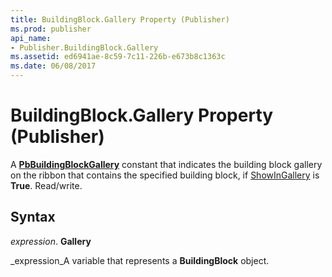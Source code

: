 ```yaml
---
title: BuildingBlock.Gallery Property (Publisher)
ms.prod: publisher
api_name:
- Publisher.BuildingBlock.Gallery
ms.assetid: ed6941ae-8c59-7c11-226b-e673b8c1363c
ms.date: 06/08/2017
---
```



# BuildingBlock.Gallery Property (Publisher)

A **[PbBuildingBlockGallery](pbbuildingblockgallery-enumeration-publisher.md)** constant that indicates the building block gallery on the ribbon that contains the specified building block, if [ShowInGallery](buildingblock-showingallery-property-publisher.md) is **True**. Read/write.


## Syntax

 _expression_. **Gallery**

 _expression_A variable that represents a **BuildingBlock** object.


